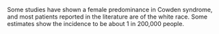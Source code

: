 Some studies have shown a female predominance in Cowden syndrome, and most patients reported in the literature are of the white race. Some estimates show the incidence to be about 1 in 200,000 people.